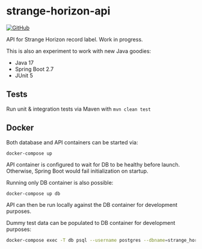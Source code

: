 # strange-horizon-api
[![GitHub](https://img.shields.io/github/license/halogeeni/strange-horizon-api)](https://github.com/halogeeni/strange-horizon-api/blob/master/LICENSE.md)

API for Strange Horizon record label. Work in progress.

This is also an experiment to work with new Java goodies:
* Java 17
* Spring Boot 2.7
* JUnit 5

## Tests
Run unit & integration tests via Maven with `mvn clean test`

## Docker
Both database and API containers can be started via:
```
docker-compose up
```
API container is configured to wait for DB to be healthy before launch.
Otherwise, Spring Boot would fail initialization on startup.

Running only DB container is also possible:
```
docker-compose up db
```
API can then be run locally against the DB container for development purposes.

Dummy test data can be populated to DB container for development purposes:
```sh
docker-compose exec -T db psql --username postgres --dbname=strange_horizon < src/test/resources/db/migration/V2_1__db_test_data.sql
```
